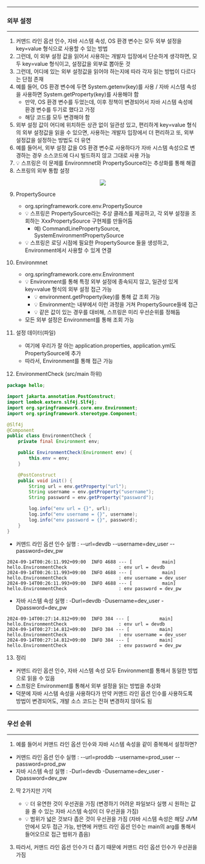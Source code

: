 -----
### 외부 설정
-----
1. 커맨드 라인 옵션 인수, 자바 시스템 속성, OS 환경 변수는 모두 외부 설정을 key=value 형식으로 사용할 수 있는 방법
2. 그런데, 이 외부 설정 값을 읽어서 사용하는 개발자 입장에서 단순하게 생각하면, 모두 key=value 형식이고, 설정값을 외부로 뽑아둔 것
3. 그런데, 어디에 있는 외부 설정값을 읽어야 하는지에 따라 각자 읽는 방법이 다르다는 단점 존재
4. 예를 들어, OS 환경 변수에 두면 System.getenv(key)를 사용 / 자바 시스템 속성을 사용하면 System.getProperty(key)를 사용해야 함
   - 만약, OS 환경 변수를 두었는데, 이후 정책이 변경되어서 자바 시스템 속성에 환경 변수를 두기로 했다고 가정
   - 해당 코드를 모두 변경해야 함
5. 외부 설정 값이 어디에 위치하든 상관 없이 일관성 있고, 편리하게 key=value 형식의 외부 설정값을 읽을 수 있으면, 사용하는 개발자 입장에서 더 편리하고 또, 외부 설정값을 설정하는 방법도 더 유연
6. 예를 들어서, 외부 설정 값을 OS 환경 변수로 사용하다가 자바 시스템 속성으로 변경하는 경우 소스코드에 다시 빌드하지 않고 그대로 사용 가능
7. 💡 스프링은 이 문제를 Environmnet와 PropertySource라는 추상화를 통해 해결
8. 스프링의 외부 통합 설정
<div align="center">
<img src="https://github.com/user-attachments/assets/ee7c3727-db61-462c-9e37-371efa299255">
</div>

9. PropertySource
    - org.springframework.core.env.PropertySource
    - 💡 스프링은 PropertySource라는 추상 클래스를 제공하고, 각 외부 설정을 조회하는 XxxPropertySource 구현체를 만들어둠
      + 예) CommandLinePropertySource, SystemEnvironmentPropertySource
    - 💡 스프링은 로딩 시점에 필요한 PropertySource 들을 생성하고, Environment에서 사용할 수 있게 연결

10. Environmnet
    - org.springframework.core.env.Environment
    - 💡 Environment를 통해 특정 외부 설정에 종속되지 않고, 일관성 있게 key=value 형식의 외부 설정 접근 가능
      + 💡 environment.getProperty(key)를 통해 값 조회 가능
      + 💡 Environment는 내부에서 이런 과정을 거쳐 PropertySource들에 접근
      + 💡 같은 값이 있는 경우를 대비해, 스프링은 미리 우선순위를 정해둠
    - 모든 외부 설정은 Environment를 통해 조회 가능

11. 설정 데이터(파일)
    - 여기에 우리가 잘 아는 application.properties, application.yml도 PropertySource에 추가
    - 따라서, Environment를 통해 접근 가능

12. EnvironmentCheck (src/main 하위)
```java
package hello;

import jakarta.annotation.PostConstruct;
import lombok.extern.slf4j.Slf4j;
import org.springframework.core.env.Environment;
import org.springframework.stereotype.Component;

@Slf4j
@Component
public class EnvironmentCheck {
    private final Environment env;

    public EnvironmentCheck(Environment env) {
        this.env = env;
    }

    @PostConstruct
    public void init() {
        String url = env.getProperty("url");
        String username = env.getProperty("username");
        String password = env.getProperty("password");

        log.info("env url = {}", url);
        log.info("env username = {}", username);
        log.info("env password = {}", password);
    }
}
```
  - 커맨드 라인 옵션 인수 실행 : --url=devdb --username=dev_user --password=dev_pw
```
2024-09-14T00:26:11.992+09:00  INFO 4688 --- [           main] hello.EnvironmentCheck                   : env url = devdb
2024-09-14T00:26:11.993+09:00  INFO 4688 --- [           main] hello.EnvironmentCheck                   : env username = dev_user
2024-09-14T00:26:11.993+09:00  INFO 4688 --- [           main] hello.EnvironmentCheck                   : env password = dev_pw
```
  - 자바 시스템 속성 실행 : -Durl=devdb -Dusername=dev_user -Dpassword=dev_pw
```
2024-09-14T00:27:14.812+09:00  INFO 384 --- [           main] hello.EnvironmentCheck                   : env url = devdb
2024-09-14T00:27:14.812+09:00  INFO 384 --- [           main] hello.EnvironmentCheck                   : env username = dev_user
2024-09-14T00:27:14.812+09:00  INFO 384 --- [           main] hello.EnvironmentCheck                   : env password = dev_pw
```

13. 정리
  - 커맨드 라인 옵션 인수, 자바 시스템 속성 모두 Environment를 통해서 동일한 방법으로 읽을 수 있음
  - 스프링은 Environment를 통해서 외부 설정을 읽는 방법을 추상화
  - 덕분에 자바 시스템 속성을 사용하다가 만약 커맨드 라인 옵션 인수를 사용하도록 방법이 변경되어도, 개발 소스 코드는 전혀 변경하지 않아도 됨

-----
### 우선 순위
-----
1. 예를 들어서 커맨드 라인 옵션 인수와 자바 시스템 속성을 같이 중복해서 설정하면?
  - 커맨드 라인 옵션 인수 실행 : --url=proddb --username=prod_user --password=prod_pw
  - 자바 시스템 속성 실행 : -Durl=devdb -Dusername=dev_user -Dpassword=dev_pw

2. 딱 2가지만 기억
   - 💡 더 유연한 것이 우선권을 가짐 (변경하기 어려운 파일보다 실행 시 원하는 값을 줄 수 있는 자바 시스템 속성이 더 우선권을 가짐)
   - 💡 범위가 넓은 것보다 좁은 것이 우선권을 가짐 (자바 시스템 속성은 해당 JVM 안에서 모두 접근 가능, 반면에 커맨드 라인 옵션 인수는 main의 arg를 통해서 들어오므로 접근 범위가 좁음)

3. 따라서, 커맨드 라인 옵션 인수가 더 좁기 때문에 커맨드 라인 옵션 인수가 우선권을 가짐
